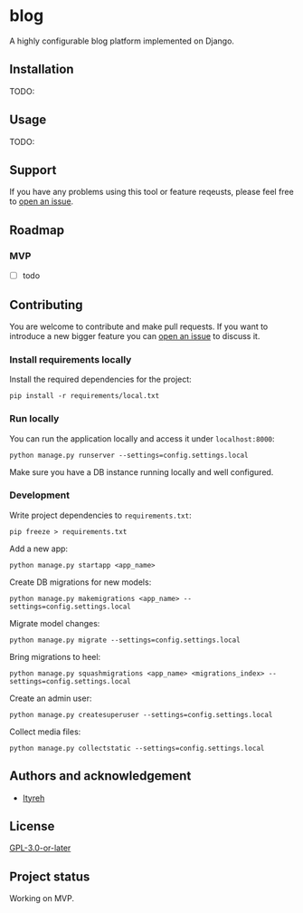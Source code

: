 # blog

A highly configurable blog platform implemented on Django.

## Installation

TODO:

## Usage

TODO:

## Support

If you have any problems using this tool or feature reqeusts, please feel free to [open an issue](https://github.com/ityreh/ecom/issues/new).

## Roadmap

### MVP

- [ ] todo

## Contributing

You are welcome to contribute and make pull requests. If you want to introduce a new bigger feature you can [open an issue](https://github.com/ityreh/blog/issues/new) to discuss it.

### Install requirements locally

Install the required dependencies for the project:

    pip install -r requirements/local.txt

### Run locally

You can run the application locally and access it under `localhost:8000`:

    python manage.py runserver --settings=config.settings.local

Make sure you have a DB instance running locally and well configured.

### Development

Write project dependencies to `requirements.txt`:

    pip freeze > requirements.txt

Add a new app:

    python manage.py startapp <app_name>

Create DB migrations for new models:

    python manage.py makemigrations <app_name> --settings=config.settings.local

Migrate model changes:

    python manage.py migrate --settings=config.settings.local

Bring migrations to heel:

    python manage.py squashmigrations <app_name> <migrations_index> --settings=config.settings.local

Create an admin user:

    python manage.py createsuperuser --settings=config.settings.local

Collect media files:

    python manage.py collectstatic --settings=config.settings.local

## Authors and acknowledgement

- [Ityreh](https://github.com/ityreh)

## License

[GPL-3.0-or-later](./LICENSE)

## Project status

Working on MVP.
